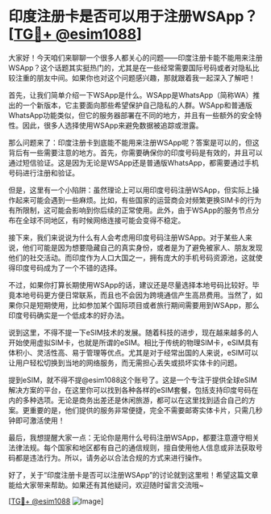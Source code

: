 # 印度注册卡是否可以用于注册WSApp？[[TG💪+ @esim1088](https://t.me/s/esim1088)]

大家好！今天咱们来聊聊一个很多人都关心的问题——印度注册卡能不能用来注册WSApp？这个话题其实挺热门的，尤其是在一些经常需要国际号码或者对隐私比较注重的朋友中间。如果你也对这个问题感兴趣，那就跟着我一起深入了解吧！

首先，让我们简单介绍一下WSApp是什么。WSApp是WhatsApp（简称WA）推出的一个新版本，它主要面向那些希望保护自己隐私的人群。WSApp和普通版WhatsApp功能类似，但它的服务器部署在不同的地方，并且有一些额外的安全特性。因此，很多人选择使用WSApp来避免数据被追踪或泄露。

那么问题来了：印度注册卡到底能不能用来注册WSApp呢？答案是可以的，但这背后有一些需要注意的地方。首先，你需要确保你的印度号码是有效的，并且可以通过短信验证。这是因为无论是WSApp还是普通版WhatsApp，都需要通过手机号码进行注册和验证。

但是，这里有一个小陷阱：虽然理论上可以用印度号码注册WSApp，但实际上操作起来可能会遇到一些麻烦。比如，有些国家的运营商会对频繁更换SIM卡的行为有所限制，这可能会影响到你后续的正常使用。此外，由于WSApp的服务节点分布在全球不同地区，有时候网络连接可能会变得不稳定。

接下来，我们来说说为什么有人会考虑用印度号码注册WSApp。对于某些人来说，他们可能是因为想要隐藏自己的真实身份，或者是为了避免被家人、朋友发现他们的社交活动。而印度作为人口大国之一，拥有庞大的手机号码资源池，这就使得印度号码成为了一个不错的选择。

不过，如果你打算长期使用WSApp的话，建议还是尽量选择本地号码比较好。毕竟本地号码更方便日常联系，而且也不会因为跨境通信产生高昂费用。当然了，如果你只是短期使用，比如参加某个国际项目或者旅行期间需要用到WSApp，那么印度号码确实是一个低成本的好办法。

说到这里，不得不提一下eSIM技术的发展。随着科技的进步，现在越来越多的人开始使用虚拟SIM卡，也就是所谓的eSIM。相比于传统的物理SIM卡，eSIM具有体积小、灵活性高、易于管理等优点。尤其是对于经常出国的人来说，eSIM可以让用户轻松切换到当地的网络服务，而无需担心丢失或损坏实体卡的问题。

提到eSIM，就不得不提@esim1088这个账号了。这是一个专注于提供全球eSIM解决方案的平台，在这里你可以找到各种各样的eSIM套餐，包括支持印度号码在内的多种选项。无论是商务出差还是休闲旅游，都可以在这里找到适合自己的方案。更重要的是，他们提供的服务非常便捷，完全不需要邮寄实体卡片，只需几秒钟即可激活使用！

最后，我想提醒大家一点：无论你是用什么号码注册WSApp，都要注意遵守相关法律法规。每个国家和地区都有自己的通信规则，擅自使用他人信息或非法获取号码都是违法行为。所以，请务必以合法合规的方式来进行操作。

好了，关于“印度注册卡是否可以注册WSApp”的讨论就到这里啦！希望这篇文章能给大家带来帮助。如果还有其他疑问，欢迎随时留言交流哦~

[[TG💪+ @esim1088](https://t.me/s/esim1088) ![Image](https://i.postimg.cc/4NQfJmqS/Snipaste-2025-05-13-00-14-12.png)]